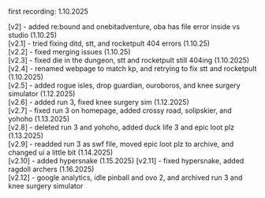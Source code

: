 first recording: 1.10.2025  
  
[v2] - added re:bound and onebitadventure, oba has file error inside vs studio (1.10.25)  
[v2.1] - tried fixing ditd, stt, and rocketpult 404 errors (1.10.25)  
[v2.2] - fixed merging issues (1.10.25)  
[v2.3] - fixed die in the dungeon, stt and rocketpult still 404ing  (1.10.2025)
[v2.4] - renamed webpage to match kp, and retrying to fix stt and rocketpult (1.10.2025)  
[v2.5] - added rogue isles, drop guardian, ouroboros, and knee surgery simulator (1.12.2025)  
[v2.6] - added run 3, fixed knee surgery sim (1.12.2025)  
[v2.7] - fixed run 3 on homepage, added crossy road, solipskier, and yohoho (1.13.2025)  
[v2.8] - deleted run 3 and yohoho, added duck life 3 and epic loot plz (1.13.2025)  
[v2.9] - readded run 3 as swf file, moved epic loot plz to archive, and changed ui a little bit (1.14.2025)  
[v2.10] - added hypersnake (1.15.2025)
[v2.11] - fixed hypersnake, added ragdoll archers (1.16.2025)  
[v2.12] - google analytics, idle pinball and ovo 2, and archived run 3 and knee surgery simulator

